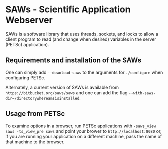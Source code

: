 # SAWs - Scientific Application Webserver

SAWs is a software library that uses threads, sockets, and locks to
allow a client program to read (and change when desired) variables in
the server (PETSc) application).

## Requirements and installation of the SAWs

One can simply add `--download-saws` to the arguments for `./configure` when configuring PETSc.

Alternately, a current version of SAWs is available from `https://bitbucket.org/saws/saws`
and one can add  the flag  `--with-saws-dir=/directorywhereamsisinstalled`.

## Usage from PETSc

To examine options in a browser, run PETSc applications with
`-saws_view saws -ts_view_pre saws` and point your brower to
`http://localhost:8080` or, if you are running your application on a
different machine, pass the name of that machine to the browser.
